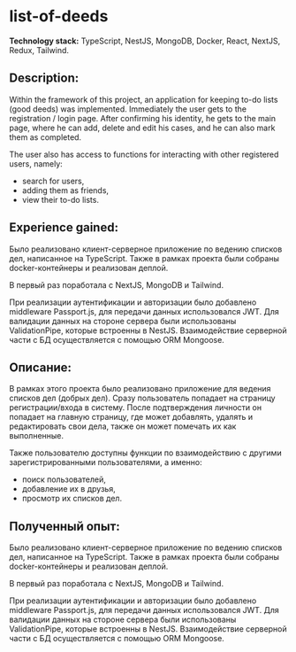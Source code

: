 # list-of-deeds

**Technology stack:** TypeScript, NestJS, MongoDB, Docker, React, NextJS, Redux, Tailwind.

## Description:

Within the framework of this project, an application for keeping to-do lists (good deeds) was implemented. Immediately the user gets to the registration / login page.
After confirming his identity, he gets to the main page, where he can add, delete and edit his cases, and he can also mark them as completed.

The user also has access to functions for interacting with other registered users, namely:

- search for users,
- adding them as friends,
- view their to-do lists.

## Experience gained:

Было реализовано клиент-серверное приложение по ведению списков дел, написанное на TypeScript. Также в рамках проекта были собраны docker-контейнеры и реализован деплой.

В первый раз поработала с NextJS, MongoDB и Tailwind.

При реализации аутентификации и авторизации было добавлено middleware Passport.js, для передачи данных использовался JWT.
Для валидации данных на стороне сервера были использованы ValidationPipe, которые встроенны в NestJS. Взаимодействие серверной части с БД осуществляется с помощью ORM Mongoose.

## Описание:

В рамках этого проекта было реализовано приложение для ведения списков дел (добрых дел). Сразу пользователь попадает на страницу регистрации/входа в систему. 
После подтверждения личности он попадает на главную страницу, где может добавлять, удалять и редактировать свои дела, также он может помечать их как выполненные.

Также пользователю доступны функции по взаимодействию с другими зарегистрированными пользователями, а именно: 

- поиск пользователей,
- добавление их в друзья,
- просмотр их списков дел.

## Полученный опыт:

Было реализовано клиент-серверное приложение по ведению списков дел, написанное на TypeScript. Также в рамках проекта были собраны docker-контейнеры и реализован деплой.

В первый раз поработала с NextJS, MongoDB и Tailwind. 

При реализации аутентификации и авторизации было добавлено middleware Passport.js, для передачи данных использовался JWT.
Для валидации данных на стороне сервера были использованы ValidationPipe, которые встроенны в NestJS. Взаимодействие серверной части с БД осуществляется с помощью ORM Mongoose.

